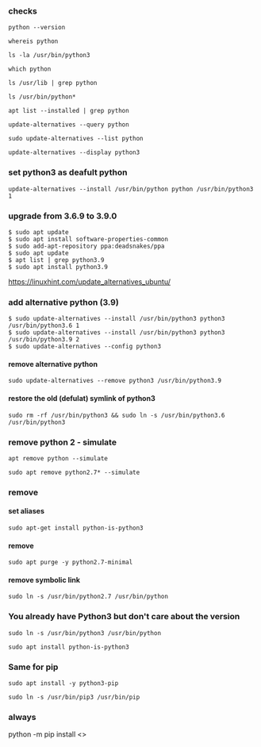 ### checks 
```
python --version
```
```
whereis python
```
```
ls -la /usr/bin/python3
```
```
which python
```
```
ls /usr/lib | grep python
```
```
ls /usr/bin/python*
```
```
apt list --installed | grep python
```
```
update-alternatives --query python
```
```
sudo update-alternatives --list python
```
```
update-alternatives --display python3
```


### set python3 as deafult python
```
update-alternatives --install /usr/bin/python python /usr/bin/python3 1
```


### upgrade from 3.6.9 to 3.9.0
```
$ sudo apt update
$ sudo apt install software-properties-common
$ sudo add-apt-repository ppa:deadsnakes/ppa
$ sudo apt update
$ apt list | grep python3.9
$ sudo apt install python3.9
```

https://linuxhint.com/update_alternatives_ubuntu/
### add alternative python (3.9)
```
$ sudo update-alternatives --install /usr/bin/python3 python3 /usr/bin/python3.6 1
$ sudo update-alternatives --install /usr/bin/python3 python3 /usr/bin/python3.9 2
$ sudo update-alternatives --config python3
```

#### remove alternative python
```
sudo update-alternatives --remove python3 /usr/bin/python3.9
```

#### restore the old (defulat) symlink of python3
```
sudo rm -rf /usr/bin/python3 && sudo ln -s /usr/bin/python3.6 /usr/bin/python3
```


### remove python 2 - simulate
```
apt remove python --simulate
```
```
sudo apt remove python2.7* --simulate
```
### remove 
#### set aliases
```
sudo apt-get install python-is-python3
```
#### remove
```
sudo apt purge -y python2.7-minimal
```
#### remove symbolic link
```
sudo ln -s /usr/bin/python2.7 /usr/bin/python
```

### You already have Python3 but don't care about the version 
```
sudo ln -s /usr/bin/python3 /usr/bin/python
```
```
sudo apt install python-is-python3
```

### Same for pip
```
sudo apt install -y python3-pip
```
```
sudo ln -s /usr/bin/pip3 /usr/bin/pip
```



### always 
python -m pip install <>
















